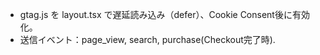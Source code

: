 - gtag.js を layout.tsx で遅延読み込み（defer）、Cookie Consent後に有効化。
- 送信イベント：page_view, search, purchase(Checkout完了時).
